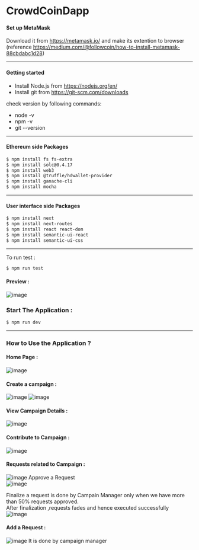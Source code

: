 # CrowdCoinDapp
#### Set up MetaMask
Download it from https://metamask.io/ and make its extention to browser  (reference https://medium.com/@followcoin/how-to-install-metamask-88cbdabc1d28)
***
#### Getting started

- Install Node.js from https://nodejs.org/en/
- Install git from https://git-scm.com/downloads

check version by following commands:
- node -v
- npm -v
- git --version
***
#### Ethereum side Packages
``` sh
$ npm install fs fs-extra
$ npm install solc@0.4.17
$ npm install web3
$ npm install @truffle/hdwallet-provider
$ npm install ganache-cli
$ npm install mocha
```
***
#### User interface side Packages
```sh
$ npm install next
$ npm install next-routes
$ npm install react react-dom
$ npm install semantic-ui-react
$ npm install semantic-ui-css
```
***
To run test :
```sh
$ npm run test
```
#### Preview :
![image](https://user-images.githubusercontent.com/45670997/88472879-5127ca80-cf35-11ea-9745-9cc0496a5d34.png)

### Start The Application :
``` sh
$ npm run dev
```
***
### How to Use the Application ?
#### Home Page :
![image](https://user-images.githubusercontent.com/45670997/88473351-43c10f00-cf3a-11ea-8fe2-ccaf3f1bff90.png)
#### Create a campaign :
![image](https://user-images.githubusercontent.com/45670997/88473385-8682e700-cf3a-11ea-9701-2fb3e1e76de0.png)
![image](https://user-images.githubusercontent.com/45670997/88473436-f5f8d680-cf3a-11ea-9bfe-050467c27786.png)

#### View Campaign Details :
![image](https://user-images.githubusercontent.com/45670997/88474230-0fe9e780-cf42-11ea-9bcf-3379908dff7c.png)

#### Contribute to Campaign :
![image](https://user-images.githubusercontent.com/45670997/88474267-65be8f80-cf42-11ea-873b-b92d383d1688.png)

#### Requests related to Campaign :
![image](https://user-images.githubusercontent.com/45670997/88474311-c352dc00-cf42-11ea-90f1-bfebb0816b82.png)
Approve a Request <br/>
![image](https://user-images.githubusercontent.com/45670997/88474355-2f354480-cf43-11ea-879a-1c43ad12997d.png)

Finalize a request is done by Campain Manager only when we have more than 50% requests approved. <br/>
After finalization ,requests fades and hence executed successfully<br/>
![image](https://user-images.githubusercontent.com/45670997/88474405-b387c780-cf43-11ea-950c-c1218fd03303.png)

#### Add a Request :
![image](https://user-images.githubusercontent.com/45670997/88474442-19744f00-cf44-11ea-9742-9e492ae31913.png)
It is done by campaign manager


